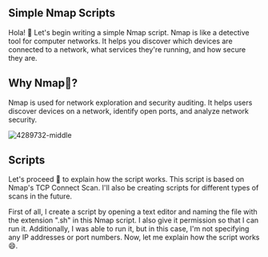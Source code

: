 ## Simple Nmap Scripts

Hola! :wave: Let's begin writing a simple Nmap script. Nmap is like a detective tool for computer networks. It helps you discover which devices are connected to a network, what services they're running, and how secure they are.

## Why Nmap🤔?

Nmap is used for network exploration and security auditing. It helps users discover devices on a network, identify open ports, and analyze network security.

![4289732-middle](https://github.com/T3chnocr4t/Linux/assets/115868619/7e6451c2-b47b-4ffd-ae5c-3076ffc2a7f5)

## Scripts

Let's proceed 🚀 to explain how the script works. This script is based on Nmap's TCP Connect Scan. I'll also be creating scripts for different types of scans in the future.

First of all, I create a script by opening a text editor and naming the file with the extension ".sh" in this Nmap script. I also give it permission so that I can run it. Additionally, I was able to run it, but in this case, I'm not specifying any IP addresses or port numbers. Now, let me explain how the script works 😄.


























